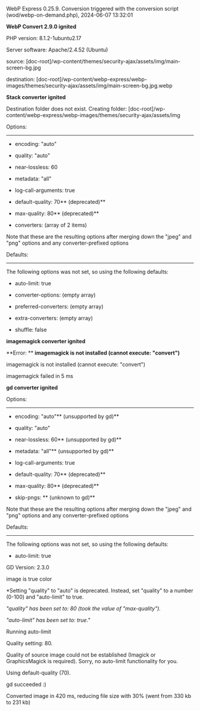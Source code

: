 WebP Express 0.25.9. Conversion triggered with the conversion script (wod/webp-on-demand.php), 2024-06-07 13:32:01

**WebP Convert 2.9.0 ignited** 
PHP version: 8.1.2-1ubuntu2.17
Server software: Apache/2.4.52 (Ubuntu)

source: [doc-root]/wp-content/themes/security-ajax/assets/img/main-screen-bg.jpg
destination: [doc-root]/wp-content/webp-express/webp-images/themes/security-ajax/assets/img/main-screen-bg.jpg.webp

**Stack converter ignited** 
Destination folder does not exist. Creating folder: [doc-root]/wp-content/webp-express/webp-images/themes/security-ajax/assets/img

Options:
------------
- encoding: "auto"
- quality: "auto"
- near-lossless: 60
- metadata: "all"
- log-call-arguments: true
- default-quality: 70** (deprecated)** 
- max-quality: 80** (deprecated)** 
- converters: (array of 2 items)

Note that these are the resulting options after merging down the "jpeg" and "png" options and any converter-prefixed options

Defaults:
------------
The following options was not set, so using the following defaults:
- auto-limit: true
- converter-options: (empty array)
- preferred-converters: (empty array)
- extra-converters: (empty array)
- shuffle: false


**imagemagick converter ignited** 

**Error: ** **imagemagick is not installed (cannot execute: "convert")** 
imagemagick is not installed (cannot execute: "convert")
imagemagick failed in 5 ms

**gd converter ignited** 

Options:
------------
- encoding: "auto"** (unsupported by gd)** 
- quality: "auto"
- near-lossless: 60** (unsupported by gd)** 
- metadata: "all"** (unsupported by gd)** 
- log-call-arguments: true
- default-quality: 70** (deprecated)** 
- max-quality: 80** (deprecated)** 
- skip-pngs: **  (unknown to gd)** 

Note that these are the resulting options after merging down the "jpeg" and "png" options and any converter-prefixed options

Defaults:
------------
The following options was not set, so using the following defaults:
- auto-limit: true

GD Version: 2.3.0
image is true color
*Setting "quality" to "auto" is deprecated. Instead, set "quality" to a number (0-100) and "auto-limit" to true. 
*"quality" has been set to: 80 (took the value of "max-quality").*
*"auto-limit" has been set to: true."*
Running auto-limit
Quality setting: 80. 
Quality of source image could not be established (Imagick or GraphicsMagick is required). Sorry, no auto-limit functionality for you. 
Using default-quality (70).
gd succeeded :)

Converted image in 420 ms, reducing file size with 30% (went from 330 kb to 231 kb)
